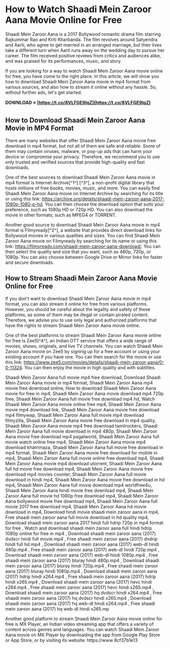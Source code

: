 
 
# How to Watch Shaadi Mein Zaroor Aana Movie Online for Free
 
Shaadi Mein Zaroor Aana is a 2017 Bollywood romantic drama film starring Rajkummar Rao and Kriti Kharbanda. The film revolves around Satyendra and Aarti, who agree to get married in an arranged marriage, but their lives take a different turn when Aarti runs away on the wedding day to pursue her career. The film received positive reviews from critics and audiences alike, and was praised for its performances, music, and story.
 
If you are looking for a way to watch Shaadi Mein Zaroor Aana movie online for free, you have come to the right place. In this article, we will show you how to download Shaadi Mein Zaroor Aana movie in mp4 format from various sources, and also how to stream it online without any hassle. So, without further ado, let's get started.
 
**DOWNLOAD ⭐ [https://t.co/8VLFGE9lqZ](https://t.co/8VLFGE9lqZ)**


 
## How to Download Shaadi Mein Zaroor Aana Movie in MP4 Format
 
There are many websites that offer Shaadi Mein Zaroor Aana movie free download in mp4 format, but not all of them are safe and reliable. Some of them may contain viruses, malware, or pop-up ads that can harm your device or compromise your privacy. Therefore, we recommend you to use only trusted and verified sources that provide high-quality and fast downloads.
 
One of the best sources to download Shaadi Mein Zaroor Aana movie in mp4 format is Internet Archive[^1^] [^3^], a non-profit digital library that hosts millions of free books, movies, music, and more. You can easily find Shaadi Mein Zaroor Aana movie on Internet Archive by searching for its title or using this link: https://archive.org/details/shaadi-mein-zaroor-aana-2017-1080p-1080-p-hd. You can then choose the download option that suits your preference, such as 1080p HD or 720p HD. You can also download the movie in other formats, such as MPEG4 or TORRENT.
 
Another good source to download Shaadi Mein Zaroor Aana movie in mp4 format is Filmyready[^2^], a website that provides direct download links for Bollywood movies in various qualities and sizes. You can find Shaadi Mein Zaroor Aana movie on Filmyready by searching for its name or using this link: https://filmyready.com/shaadi-mein-zaroor-aana-download/. You can then select the quality and size that you want, such as 480p, 720p, or 1080p. You can also choose between Google Drive or Mirror links for faster and secure downloads.
 
## How to Stream Shaadi Mein Zaroor Aana Movie Online for Free
 
If you don't want to download Shaadi Mein Zaroor Aana movie in mp4 format, you can also stream it online for free from various platforms. However, you should be careful about the legality and safety of these platforms, as some of them may be illegal or contain pirated content. Therefore, we advise you to use only legal and authorized platforms that have the rights to stream Shaadi Mein Zaroor Aana movie online.
 
One of the best platforms to stream Shaadi Mein Zaroor Aana movie online for free is Zee5[^4^], an Indian OTT service that offers a wide range of movies, shows, originals, and live TV channels. You can watch Shaadi Mein Zaroor Aana movie on Zee5 by signing up for a free account or using your existing account if you have one. You can then search for the movie or use this link: https://www.zee5.com/movies/details/shaadi-mein-zaroor-aana/0-0-11324. You can then enjoy the movie in high quality and with subtitles.
 
Shaadi Mein Zaroor Aana full movie mp4 free download,  Download Shaadi Mein Zaroor Aana movie in mp4 format,  Shaadi Mein Zaroor Aana mp4 movie free download online,  How to download Shaadi Mein Zaroor Aana movie for free in mp4,  Shaadi Mein Zaroor Aana movie download mp4 720p free,  Shaadi Mein Zaroor Aana full movie free download mp4 hd,  Watch Shaadi Mein Zaroor Aana movie online free mp4,  Shaadi Mein Zaroor Aana movie mp4 download link,  Shaadi Mein Zaroor Aana movie free download mp4 filmywap,  Shaadi Mein Zaroor Aana full movie mp4 download filmyzilla,  Shaadi Mein Zaroor Aana movie free download in mp4 quality,  Shaadi Mein Zaroor Aana movie mp4 free download tamilrockers,  Shaadi Mein Zaroor Aana full movie download in mp4 480p,  Shaadi Mein Zaroor Aana movie free download mp4 pagalworld,  Shaadi Mein Zaroor Aana full movie watch online free mp4,  Shaadi Mein Zaroor Aana movie mp4 download khatrimaza,  Shaadi Mein Zaroor Aana full movie free download in mp4 format,  Shaadi Mein Zaroor Aana movie free download for mobile in mp4,  Shaadi Mein Zaroor Aana full movie online free download mp4,  Shaadi Mein Zaroor Aana movie mp4 download utorrent,  Shaadi Mein Zaroor Aana full hd movie free download mp4,  Shaadi Mein Zaroor Aana movie free download mp4 movies counter,  Shaadi Mein Zaroor Aana full movie download in hindi mp4,  Shaadi Mein Zaroor Aana movie free download in hd mp4,  Shaadi Mein Zaroor Aana full movie download mp4 worldfree4u,  Shaadi Mein Zaroor Aana hindi movie free download mp4,  Shaadi Mein Zaroor Aana full movie hd 1080p free download mp4,  Shaadi Mein Zaroor Aana bollywood movie free download mp4,  Shaadi Mein Zaroor Aana full movie 2017 free download mp4,  Shaadi Mein Zaroor Aana hd movie download in mp4,  Download hindi movie shaadi mein zaroor aana in mp4,  Free shaadi mein zaroor aana full movie download in hd quality mp4,  Download shaadi mein zaroor aana 2017 hindi full hdrip 720p in mp4 format for free ,  Watch and download shaadi mein zaroor aana full hindi hdrip 1080p online for free in mp4 ,  Download shaadi mein zaroor aana (2017) dvdscr hindi full movie.mp4 ,  Free shaadi mein zaroor aana (2017) dvdrip hindi full hd.mp4 ,  Download shaadi mein zaroor aana (2017) web-dl hindi 480p.mp4 ,  Free shaadi mein zaroor aana (2017) web-dl hindi 720p.mp4 ,  Download shaadi mein zaroor aana (2017) web-dl hindi 1080p.mp4 ,  Free shaadi mein zaroor aana (2017) bluray hindi 480p.mp4 ,  Download shaadi mein zaroor aana (2017) bluray hindi 720p.mp4 ,  Free shaadi mein zaroor aana (2017) bluray hindi 1080p.mp4 ,  Download shaadi mein zaroor aana (2017) hdrip hindi x264.mp4 ,  Free shaadi mein zaroor aana (2017) hdrip hindi x265.mp4 ,  Download shaadi mein zaroor aana (2017) hevc hindi x264.mp4 ,  Free shaadi mein zaroor aana (2017) hevc hindi x265.mp4 ,  Download shaadi mein zaroor aana (2017) hq dvdscr hindi x264.mp4 ,  Free shaadi mein zaroor aana (2017) hq dvdscr hindi x265.mp4 ,  Download shaadi mein zaroor aana (2017) hq web-dl hindi x264.mp4 ,  Free shaadi mein zaroor aana (2017) hq web-dl hindi x265.mp
 
Another good platform to stream Shaadi Mein Zaroor Aana movie online for free is MX Player, an Indian video streaming app that offers a variety of content across genres and languages. You can watch Shaadi Mein Zaroor Aana movie on MX Player by downloading the app from Google Play Store or App Store, or by visiting its website: https://www
 8cf37b1e13
 
